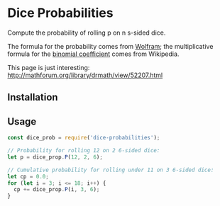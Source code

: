 # Dice Probabilities

Compute the probability of rolling p on n s-sided dice.

The formula for the probability comes from
[Wolfram](http://mathworld.wolfram.com/Dice.html);
the multiplicative formula for the [binomial
coefficient](https://en.wikipedia.org/wiki/Binomial_coefficient) comes
from Wikipedia.

This page is just interesting:
http://mathforum.org/library/drmath/view/52207.html


## Installation

## Usage

```javascript
const dice_prob = require('dice-probabilities');

// Probability for rolling 12 on 2 6-sided dice:
let p = dice_prop.P(12, 2, 6);

// Cumulative probability for rolling under 11 on 3 6-sided dice:
let cp = 0.0;
for (let i = 3; i <= 18; i++) {
  cp += dice_prop.P(i, 3, 6);
}
```
